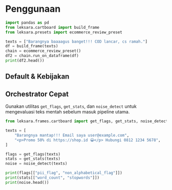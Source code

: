 # Penggunaan

```python
import pandas as pd
from leksara.cartboard import build_frame
from leksara.presets import ecommerce_review_preset

texts = ["Barangnya baaaagus banget!!! COD lancar, cs ramah."]
df = build_frame(texts)
chain = ecommerce_review_preset()
df2 = chain.run_on_dataframe(df)
print(df2.head())
```

## Default & Kebijakan


## Orchestrator Cepat

Gunakan utilitas `get_flags`, `get_stats`, dan `noise_detect` untuk mengevaluasi teks mentah sebelum masuk pipeline utama.

```python
from leksara.frames.cartboard import get_flags, get_stats, noise_detect

texts = [
    "Barangnya mantap!!! Email saya user@example.com",
    "<p>Promo 50% di https://shop.id 😀</p> Hubungi 0812 1234 5678",
]

flags = get_flags(texts)
stats = get_stats(texts)
noise = noise_detect(texts)

print(flags[["pii_flag", "non_alphabetical_flag"]])
print(stats[["word_count", "stopwords"]])
print(noise.head())

